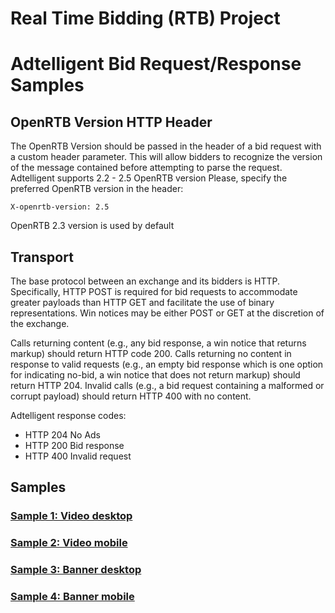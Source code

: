 # Real Time Bidding (RTB) Project 
# Adtelligent Bid Request/Response Samples

## OpenRTB Version HTTP Header
The OpenRTB Version should be passed in the header of a bid request with a custom header parameter. This will allow bidders to recognize the version of the message contained before attempting to parse the request.
Adtelligent supports 2.2 - 2.5 OpenRTB version
Please, specify the preferred OpenRTB version in the header:
```$xslt
X-openrtb-version: 2.5
```

OpenRTB 2.3 version is used by default

## Transport
The base protocol between an exchange and its bidders is HTTP. Specifically, HTTP POST is required for bid requests to accommodate greater payloads than HTTP GET and facilitate the use of binary representations. Win notices may be either POST or GET at the discretion of the exchange.

Calls returning content (e.g., any bid response, a win notice that returns markup) should return HTTP code 200. Calls returning no content in response to valid requests (e.g., an empty bid response which is one option for indicating no-bid, a win notice that does not return markup) should return HTTP 204. Invalid calls (e.g., a bid request containing a malformed or corrupt payload) should return HTTP 400 with no content.

Adtelligent response codes:
- HTTP 204 No Ads
- HTTP 200 Bid response
- HTTP 400 Invalid request

## Samples
### [Sample 1: Video desktop](./video-desktop.md)

### [Sample 2: Video mobile](./video-mobile.md)

### [Sample 3: Banner desktop](./banner-desktop.md)

### [Sample 4: Banner mobile](./banner-mobile.md)


